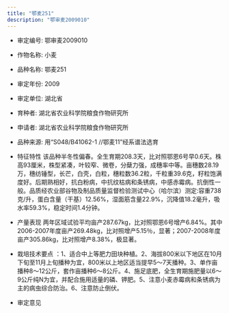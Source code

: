 ```yaml
---
title: "鄂麦251"
description: "鄂审麦2009010"
---
```

* 审定编号:  鄂审麦2009010

*  作物名称:  小麦

*  品种名称:  鄂麦251

*  审定年份:  2009

*  审定单位:  湖北省

* 育种者:  湖北省农业科学院粮食作物研究所

*  申请者:  湖北省农业科学院粮食作物研究所

*  品种来源:  用“S048/B41062-1 //鄂麦11”经系谱法选育

*  特征特性
该品种半冬性偏春。全生育期208.3天，比对照鄂恩6号早0.6天。株高93厘米，株型紧凑，叶较窄、微卷，分蘖力强，成穗率中等。亩穗数28.19万，穗纺锤型，长芒，白壳，白粒，穗粒数36.2粒，千粒重39.6克，籽粒饱满度好。后期熟相好，抗白粉病，中抗纹枯病和条锈病，中感赤霉病。抗倒性一般。品质经农业部谷物及制品质量监督检验测试中心（哈尔滨）测定:容重738克/升，蛋白含量（干基）12.56%，湿面筋含量22.9%，沉降值18.2毫升，吸水率59.3%，稳定时间1.4分钟。

*  产量表现
两年区域试验平均亩产287.67kg，比对照鄂恩6号增产6.84%。其中2006-2007年度亩产269.48kg，比对照增产5.15％，显著；2007-2008年度亩产305.86kg，比对照增产8.38%，极显著。

*  栽培技术要点
：1、适合中上等肥力田块种植。2、海拔800米以下地区在10月下旬至11月上旬播种为宜，800米以上地区适当提早5～7天播种。3、单作亩播种8～12公斤，套作亩播种6～8公斤。4、施足底肥，全生育期施肥量以6～9公斤纯N为宜，并配合施用适量的磷、钾肥。5、注意小麦赤霉病和条锈病为主的病虫综合防治。6、注意防止倒伏。

*  审定意见

